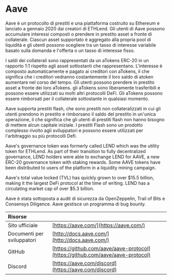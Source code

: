 # Aave

Aave è un protocollo di prestiti e una piattaforma costruito su Ethereum e lanciato a gennaio 2020 dai creatori di ETHLend. Gli utenti di Aave possono accumulare interessi composti o prendere in prestito asset a fronte di collaterale. Ciascun asset supportato è aggregato alla propria pool di liquidità e gli utenti possono scegliere tra un tasso di interesse variabile basato sulla domanda e l'offerta o un tasso di interesse fisso.

I saldi dei collaterali sono rappresentati da un aTokens ERC-20 in un rapporto 1:1 rispetto agli asset sottostanti che rappresentano. L'interesse è composto automaticamente e pagato ai creditori con aTokens, il che significa che i creditori vedranno costantemente il loro saldo di atoken aumentare nel corso del tempo. Gli utenti possono prendere in prestito asset a fronte dei loro aTokens. gli aTokens sono liberamente trasferibili e possono essere utilizzati su molti altri protocolli DeFi. Gli aTokens possono essere rimborsati per il collaterale sottostante in qualsiasi momento.

Aave supporta prestiti flash, che sono prestiti non collateralizzati in cui gli utenti prendono in prestito e rimborsano il saldo del prestito in un'unica operazione, il che significa che gli utenti di prestiti flash non hanno bisogno di mettere alcun capitale iniziale. I prestiti Flash sono un prodotto complesso rivolto agli sviluppatori e possono essere utilizzati per l'arbitraggio su più protocolli Defi.

Aave's governance token was formerly called LEND which was the utility token for ETHLend. As part of their transition to fully decentralized governance, LEND holders were able to exchange LEND for AAVE, a new ERC-20 governance token with staking rewards. Some AAVE tokens have been distributed to users of the platform in a liquidity mining campaign.

Aave's total value locked \(TVL\) has quickly grown to over $15.5 billion, making it the largest DeFi protocol at the time of writing. LEND has a circulating market cap of over $5.3 billion.

Aave è stata sottoposta a audit di sicurezza da OpenZeppelin, Trail of Bits e Consensys Diligence. Aave gestisce un programma di bug bounty.

| Risorse                    |                                                                                |
|:-------------------------- |:------------------------------------------------------------------------------ |
| Sito ufficiale             | [https://aave.com/](https://aave.com/)                                         |
| Documenti per sviluppatori | [http://docs.aave.com/](http://docs.aave.com/)                                 |
| GitHub                     | [https://github.com/aave/aave-protocol](https://github.com/aave/aave-protocol) |
| Discord                    | [https://aave.com/discord](https://aave.com/discord)                           |

